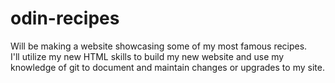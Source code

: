 # odin-recipes  
Will be making a website showcasing some of my most famous recipes.  
I'll utilize my new HTML skills to build my new website and use my knowledge of git to document and maintain changes or upgrades to my site.  